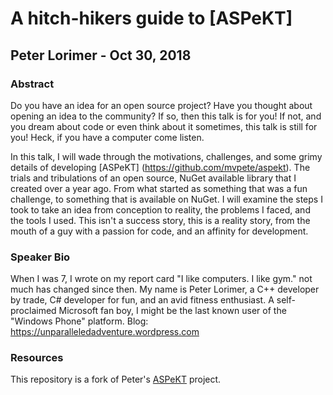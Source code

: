 # A hitch-hikers guide to [ASPeKT]
## Peter Lorimer - Oct 30, 2018

### Abstract
Do you have an idea for an open source project? Have you thought about opening an idea to the community? If so, then this talk is for you! If not, and you dream about code or even think about it sometimes, this talk is still for you! Heck, if you have a computer come listen.

In this talk, I will wade through the motivations, challenges, and some grimy details of developing [ASPeKT] (https://github.com/mvpete/aspekt). The trials and tribulations of an open source, NuGet available library that I created over a year ago. From what started as something that was a fun challenge, to something that is available on NuGet. I will examine the steps I took to take an idea from conception to reality, the problems I faced, and the tools I used. This isn't a success story, this is a reality story, from the mouth of a guy with a passion for code, and an affinity for development.

### Speaker Bio
When I was 7, I wrote on my report card "I like computers. I like gym." not much has changed since then. My name is Peter Lorimer, a C++ developer by trade, C# developer for fun, and an avid fitness enthusiast. A self-proclaimed Microsoft fan boy, I might be the last known user of the "Windows Phone" platform. Blog: https://unparalleledadventure.wordpress.com

### Resources
This repository is a fork of Peter's [ASPeKT](https://github.com/mvpete/aspekt) project.
